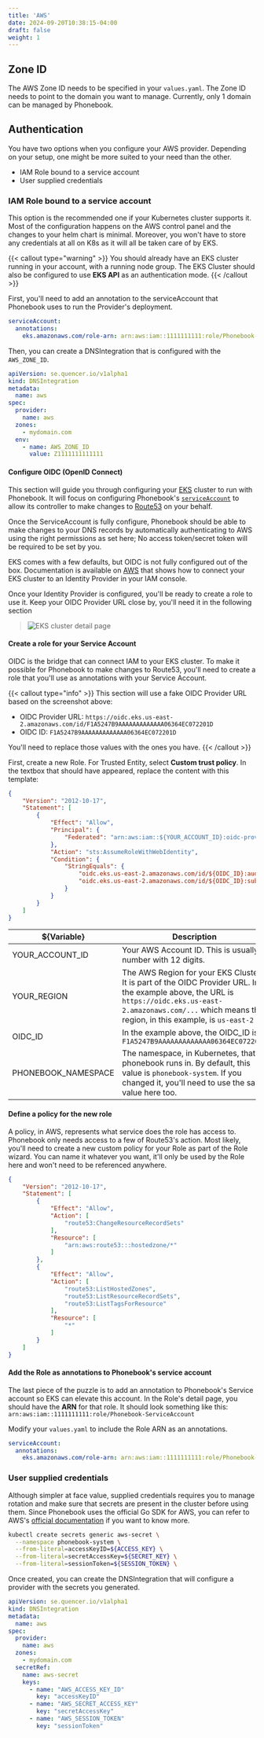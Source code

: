 ```yaml
---
title: 'AWS'
date: 2024-09-20T10:38:15-04:00
draft: false
weight: 1
---
```


## Zone ID

The AWS Zone ID needs to be specified in your `values.yaml`. The Zone ID needs to point to the domain you want to manage. Currently, only 1 domain can be managed by Phonebook.

## Authentication
You have two options when you configure your AWS provider. Depending on your setup, one might be more suited to your need than the other.

- IAM Role bound to a service account
- User supplied credentials

### IAM Role bound to a service account

This option is the recommended one if your Kubernetes cluster supports it. Most of the configuration happens on the AWS control panel and the changes to your helm chart is minimal. Moreover, you won't have to store any credentials at all on K8s as it will all be taken care of by EKS.

{{< callout type="warning" >}}
You should already have an EKS cluster running in your account, with a running node group. The EKS Cluster should also be configured to use **EKS API** as an authentication mode.
{{< /callout >}}

First, you'll need to add an annotation to the serviceAccount that Phonebook uses to run the Provider's deployment.

```yaml
serviceAccount:
  annotations:
    eks.amazonaws.com/role-arn: arn:aws:iam::1111111111:role/Phonebook-ServiceAccount
```

Then, you can create a DNSIntegration that is configured with the `AWS_ZONE_ID`.
```yaml
apiVersion: se.quencer.io/v1alpha1
kind: DNSIntegration
metadata:
  name: aws
spec:
  provider:
    name: aws
  zones:
    - mydomain.com
  env:
    - name: AWS_ZONE_ID
      value: Z1111111111111
```


#### Configure OIDC (OpenID Connect)

This section will guide you through configuring your [EKS](https://aws.amazon.com/eks/) cluster to run with Phonebook. It will focus on configuring Phonebook's [`serviceAccount`](https://kubernetes.io/docs/concepts/security/service-accounts/) to allow its controller to make changes to [Route53](https://aws.amazon.com/route53/) on your behalf.

Once the ServiceAccount is fully configure, Phonebook should be able to make changes to your DNS records by automatically authenticating to AWS using the right permissions as set here; No access token/secret token will be required to be set by you.


EKS comes with a few defaults, but OIDC is not fully configured out of the box. Documentation is available on [AWS](https://docs.aws.amazon.com/eks/latest/userguide/enable-iam-roles-for-service-accounts.html) that shows how to connect your EKS cluster to an Identity Provider in your IAM console.

Once your Identity Provider is configured, you'll be ready to create a role to use it. Keep your OIDC Provider URL close by, you'll need it in the following section

> ![EKS cluster detail page](./cluster-page.png)

#### Create a role for your Service Account

OIDC is the bridge that can connect IAM to your EKS cluster. To make it possible for Phonebook to make changes to Route53, you'll need to create a role that you'll use as annotations with your Service Account. 

{{< callout type="info" >}}
This section will use a fake OIDC Provider URL based on the screenshot above:

- OIDC Provider URL: `https://oidc.eks.us-east-2.amazonaws.com/id/F1A5247B9AAAAAAAAAAAAA06364EC072201D`
- OIDC ID: `F1A5247B9AAAAAAAAAAAAA06364EC072201D`

You'll need to replace those values with the ones you have.
{{< /callout >}}

First, create a new Role. For Trusted Entity, select **Custom trust policy**. In the textbox that should have appeared, replace the content with this template:

```json
{
    "Version": "2012-10-17",
    "Statement": [
        {
            "Effect": "Allow",
            "Principal": {
                "Federated": "arn:aws:iam::${YOUR_ACCOUNT_ID}:oidc-provider/oidc.eks.${YOUR_REGION}.amazonaws.com/id/${OIDC_ID}"
            },
            "Action": "sts:AssumeRoleWithWebIdentity",
            "Condition": {
                "StringEquals": {
                    "oidc.eks.us-east-2.amazonaws.com/id/${OIDC_ID}:aud": "sts.amazonaws.com",
                    "oidc.eks.us-east-2.amazonaws.com/id/${OIDC_ID}:sub": "system:serviceaccount:${PHONEBOOK_NAMESPACE}:phonebook-providers"
                }
            }
        }
    ]
}
```

|${Variable}|Description|
|--|--|
|YOUR_ACCOUNT_ID|Your AWS Account ID. This is usually a number with 12 digits.|
|YOUR_REGION|The AWS Region for your EKS Cluster. It is part of the OIDC Provider URL. In the example above, the URL is `https://oidc.eks.us-east-2.amazonaws.com/...` which means the region, in this example, is `us-east-2`|
|OIDC_ID|In the example above, the OIDC_ID is `F1A5247B9AAAAAAAAAAAAA06364EC072201D`|
|PHONEBOOK_NAMESPACE|The namespace, in Kubernetes, that phonebook runs in. By default, this value is `phonebook-system`. If you changed it, you'll need to use the same value here too.|


#### Define a policy for the new role

A policy, in AWS, represents what service does the role has access to. Phonebook only needs access to a few of Route53's action. Most likely, you'll need to create a new custom policy for your Role as part of the Role wizard. You can name it whatever you want, it'll only be used by the Role here and won't need to be referenced anywhere.

```json
{
    "Version": "2012-10-17",
    "Statement": [
        {
            "Effect": "Allow",
            "Action": [
                "route53:ChangeResourceRecordSets"
            ],
            "Resource": [
                "arn:aws:route53:::hostedzone/*"
            ]
        },
        {
            "Effect": "Allow",
            "Action": [
                "route53:ListHostedZones",
                "route53:ListResourceRecordSets",
                "route53:ListTagsForResource"
            ],
            "Resource": [
                "*"
            ]
        }
    ]
}
```

#### Add the Role as annotations to Phonebook's service account

The last piece of the puzzle is to add an annotation to Phonebook's Service account so EKS can elevate this account. In the Role's detail page, you should have the **ARN** for that role. It should look something like this: `arn:aws:iam::1111111111:role/Phonebook-ServiceAccount`

Modify your `values.yaml` to include the Role ARN as an annotations.

```yaml
serviceAccount:
  annotations:
    eks.amazonaws.com/role-arn: arn:aws:iam::1111111111:role/Phonebook-ServiceAccount
```

### User supplied credentials

Although simpler at face value, supplied credentials requires you to manage rotation and make sure that secrets are present in the cluster before using them. Since Phonebook uses the official Go SDK for AWS, you can refer to AWS's [official documentation](https://aws.github.io/aws-sdk-go-v2/docs/configuring-sdk/) if you want to know more.

```sh
kubectl create secrets generic aws-secret \
  --namespace phonebook-system \
  --from-literal=accessKeyID=${ACCESS_KEY} \
  --from-literal=secretAccessKey=${SECRET_KEY} \
  --from-literal=sessionToken=${SESSION_TOKEN} \
```

Once created, you can create the DNSIntegration that will configure a provider with the secrets you generated.

```yaml
apiVersion: se.quencer.io/v1alpha1
kind: DNSIntegration
metadata:
  name: aws
spec:
  provider:
    name: aws
  zones:
    - mydomain.com
  secretRef:
    name: aws-secret
    keys:
      - name: "AWS_ACCESS_KEY_ID"
        key: "accessKeyID"
      - name: "AWS_SECRET_ACCESS_KEY"
        key: "secretAccessKey"
      - name: "AWS_SESSION_TOKEN"
        key: "sessionToken"
```
